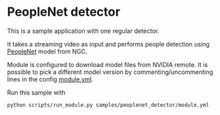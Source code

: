 # PeopleNet detector

This is a sample application with one regular detector.

It takes a streaming video as input and performs people detection using
[PeopleNet](https://catalog.ngc.nvidia.com/orgs/nvidia/models/tlt_peoplenet) model from NGC.

Module is configured to download model files from NVIDIA remote.
It is possible to pick a different model version by commenting/uncommenting lines in the config [module.yml](module.yml).

Run this sample with

```bash
python scripts/run_module.py samples/peoplenet_detector/module.yml
```
